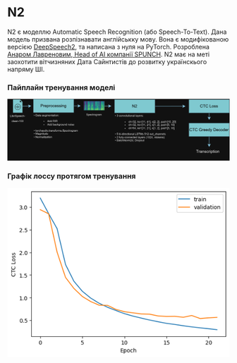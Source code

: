 # N2

N2 є моделлю Automatic Speech Recognition (або Speech-To-Text). Дана модель призвана розпізнавати англійськку мову. Вона є модифікованою версією [DeepSpeech2](https://nvidia.github.io/OpenSeq2Seq/html/speech-recognition/deepspeech2.html), та написана з нуля на PyTorch. Розроблена [Анаром Лавреновим, Head of AI компанії SPUNCH](https://www.linkedin.com/mynetwork/). N2 має на меті заохотити вітчизняних Дата Сайнтистів до розвитку українскього напряму ШІ. 

### Пайплайн тренування моделі
![image](https://github.com/anarlavrenov/n2/blob/main/pipeline_diagram.webp)

### Графік лоссу протягом тренування
![image](https://github.com/anarlavrenov/n2/blob/main/loss.png)

